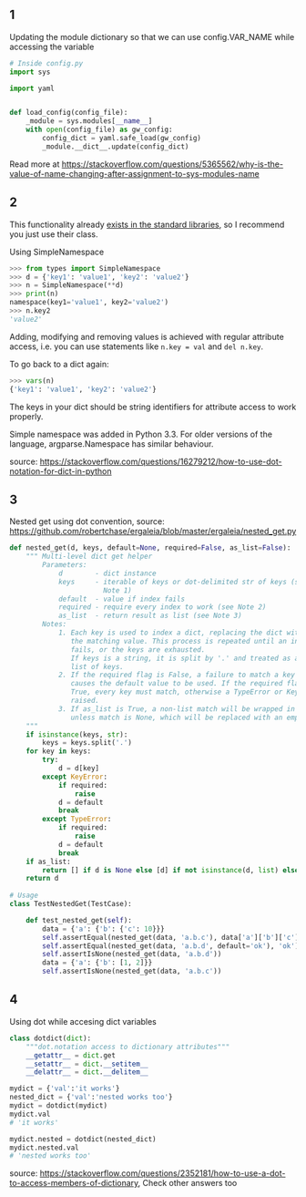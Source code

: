 ## 1
Updating the module dictionary so that we can use config.VAR_NAME while accessing the variable

```python
# Inside config.py
import sys

import yaml


def load_config(config_file):
    _module = sys.modules[__name__]
    with open(config_file) as gw_config:
        config_dict = yaml.safe_load(gw_config)
        _module.__dict__.update(config_dict)
```


Read more at https://stackoverflow.com/questions/5365562/why-is-the-value-of-name-changing-after-assignment-to-sys-modules-name

## 2
This functionality already [exists in the standard libraries](https://docs.python.org/3/library/types.html#types.SimpleNamespace), so I recommend you just use their class.

Using SimpleNamespace

```python
>>> from types import SimpleNamespace
>>> d = {'key1': 'value1', 'key2': 'value2'}
>>> n = SimpleNamespace(**d)
>>> print(n)
namespace(key1='value1', key2='value2')
>>> n.key2
'value2'
```

Adding, modifying and removing values is achieved with regular attribute access, i.e. you can use statements like `n.key = val` and `del n.key`.

To go back to a dict again:

```python
>>> vars(n)
{'key1': 'value1', 'key2': 'value2'}
```

The keys in your dict should be string identifiers for attribute access to work properly.

Simple namespace was added in Python 3.3. For older versions of the language, argparse.Namespace has similar behaviour.

source: https://stackoverflow.com/questions/16279212/how-to-use-dot-notation-for-dict-in-python

## 3
Nested get using dot convention, source: https://github.com/robertchase/ergaleia/blob/master/ergaleia/nested_get.py

```python
def nested_get(d, keys, default=None, required=False, as_list=False):
    """ Multi-level dict get helper
        Parameters:
            d        - dict instance
            keys     - iterable of keys or dot-delimited str of keys (see
                       Note 1)
            default  - value if index fails
            required - require every index to work (see Note 2)
            as_list  - return result as list (see Note 3)
        Notes:
            1. Each key is used to index a dict, replacing the dict with
               the matching value. This process is repeated until an index
               fails, or the keys are exhausted.
               If keys is a string, it is split by '.' and treated as a
               list of keys.
            2. If the required flag is False, a failure to match a key
               causes the default value to be used. If the required flag is
               True, every key must match, otherwise a TypeError or KeyError is
               raised.
            3. If as_list is True, a non-list match will be wrapped in a list,
               unless match is None, which will be replaced with an empty list.
    """
    if isinstance(keys, str):
        keys = keys.split('.')
    for key in keys:
        try:
            d = d[key]
        except KeyError:
            if required:
                raise
            d = default
            break
        except TypeError:
            if required:
                raise
            d = default
            break
    if as_list:
        return [] if d is None else [d] if not isinstance(d, list) else d
    return d
    
# Usage
class TestNestedGet(TestCase):

    def test_nested_get(self):
        data = {'a': {'b': {'c': 10}}}
        self.assertEqual(nested_get(data, 'a.b.c'), data['a']['b']['c'])
        self.assertEqual(nested_get(data, 'a.b.d', default='ok'), 'ok')
        self.assertIsNone(nested_get(data, 'a.b.d'))
        data = {'a': {'b': [1, 2]}}
        self.assertIsNone(nested_get(data, 'a.b.c'))
```

## 4

Using dot while accesing dict variables

```python
class dotdict(dict):
    """dot.notation access to dictionary attributes"""
    __getattr__ = dict.get
    __setattr__ = dict.__setitem__
    __delattr__ = dict.__delitem__

mydict = {'val':'it works'}
nested_dict = {'val':'nested works too'}
mydict = dotdict(mydict)
mydict.val
# 'it works'

mydict.nested = dotdict(nested_dict)
mydict.nested.val
# 'nested works too'
```

source: https://stackoverflow.com/questions/2352181/how-to-use-a-dot-to-access-members-of-dictionary, Check other answers too
